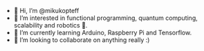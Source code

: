 - 👋 Hi, I’m @mikukopteff
- 👀 I’m interested in functional programming, quantum computing, scalability and robotics 🤖.
- 🌱 I’m currently learning Arduino, Raspberry Pi and Tensorflow.
- 💞️ I’m looking to collaborate on anything really :)


<!---
mikukopteff/mikukopteff is a ✨ special ✨ repository because its `README.md` (this file) appears on your GitHub profile.
You can click the Preview link to take a look at your changes.
--->
